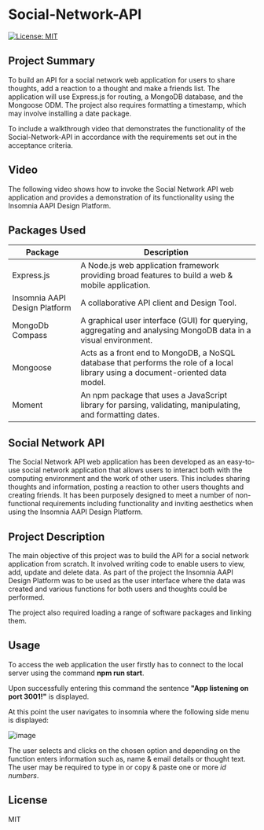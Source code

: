 # Social-Network-API

[![License: MIT](https://img.shields.io/badge/license-MIT-yellow.svg)](https://opensource.org/licenses/MIT)

## Project Summary

To build an API for a social network web application for users to share thoughts, add a reaction to a thought and make a friends list. The application will use Express.js for routing, a MongoDB database, and the Mongoose ODM.  The project also requires formatting a timestamp, which may involve installing a date package. 

To include a walkthrough video that demonstrates the functionality of the Social-Network-API in accordance with the requirements set out in the acceptance criteria. 

## Video

The following video shows how to invoke the Social Network API web application and provides a demonstration of its functionality using the Insomnia AAPI Design Platform.

## Packages Used

|          Package               |                                      Description                                                                             |
| ------------------------------ | ---------------------------------------------------------------------------------------------------------------------------- |
| Express.js                     |A Node.js web application framework providing broad features to build a web & mobile application.                               |
Insomnia AAPI Design Platform  |A collaborative API client and Design Tool.                                                                                   |
|MongoDb Compass         | A graphical user interface (GUI) for querying, aggregating and analysing MongoDB data in a visual environment.
|Mongoose               | Acts as a front end to MongoDB, a NoSQL database that performs the role of a local library using a document-oriented data model.
|Moment                   |An npm package that uses a JavaScript library for parsing, validating, manipulating, and formatting dates.

## Social Network API

The Social Network API web application has been developed as an easy-to-use social network application that allows users to interact both with the computing environment and the work of other users.  This includes sharing thoughts and information, posting a reaction to other users thoughts and creating friends. It has been purposely designed to meet a number of non-functional requirements including functionality and inviting aesthetics when using the Insomnia AAPI Design Platform.

## Project Description
 
The main objective of this project was to build the API for a social network application from scratch. It involved writing code to enable users to view, add, update and delete data. As part of the project the Insomnia AAPI Design Platform was to be used as the user interface where the data was created and various functions for both users and thoughts could be performed.

The project also required loading a range of software packages and linking them.

## Usage

To access the web application the user firstly has to connect to the local server using the command **npm run start**. 

Upon successfully entering this command the sentence **"App listening on port 3001!"** is displayed.

At this point the user navigates to insomnia where the following side menu is displayed:

![image](https://user-images.githubusercontent.com/115671306/230696805-b8611b9e-984e-456c-945b-d8a68655230c.png)

The user selects and clicks on the chosen option and depending on the function enters information such as, name & email details or thought text. The user may be required to type in or copy & paste one or more *id numbers*.

## License

MIT 

